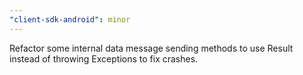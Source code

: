 ```yaml
---
"client-sdk-android": minor
---
```


Refactor some internal data message sending methods to use Result instead of throwing Exceptions to
fix crashes.
